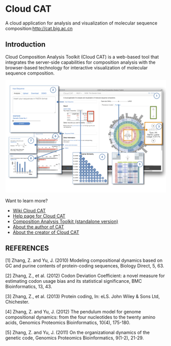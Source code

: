 Cloud CAT
========

A cloud application for analysis and visualization of molecular sequence composition:http://cat.big.ac.cn

## Introduction

Cloud Composition Analysis Toolkit (Cloud CAT) is a web-based tool that integrates the server-side capabilities for composition analysis with the browser-based technology for interactive visualization of molecular sequence composition.

![Fig. 1: Windows and panels on Cloud CAT.](https://github.com/daweih/cloudcat/blob/master/images/cloud_cat_v5.jpg)

Want to learn more?

- [Wiki Cloud CAT](https://github.com/daweih/cloudcat/wiki)
- [Help page for Cloud CAT](http://cat.big.ac.cn/help.php)
- [Composition Analysis Toolkit (standalone version)](https://code.google.com/p/composition-analysis-toolkit)
- [About the author of CAT](http://cbb.big.ac.cn/Zhang_Zhang)
- [About the creator of Cloud CAT](http://cbb.big.ac.cn/Dawei_Huang)



## REFERENCES

[1]	Zhang, Z. and Yu, J. (2010) Modeling compositional dynamics based on GC and purine contents of protein-coding sequences, Biology Direct, 5, 63.

[2] Zhang, Z., et al. (2012) Codon Deviation Coefficient: a novel measure for estimating codon usage bias and its statistical significance, BMC Bioinformatics, 13, 43.

[3] Zhang, Z., et al. (2013) Protein coding, In: eLS. John Wiley & Sons Ltd, Chichester.

[4] Zhang, Z. and Yu, J. (2012) The pendulum model for genome compositional dynamics: from the four nucleotides to the twenty amino acids, Genomics Proteomics Bioinformatics, 10(4), 175-180.

[5] Zhang, Z. and Yu, J. (2011) On the organizational dynamics of the genetic code, Genomics Proteomics Bioinformatics, 9(1-2), 21-29.